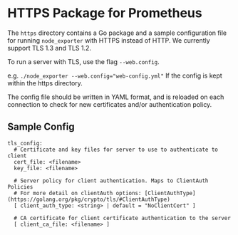 # HTTPS Package for Prometheus

The `https` directory contains a Go package and a sample configuration file for
running `node_exporter` with HTTPS instead of HTTP. We currently support TLS 1.3
and TLS 1.2.

To run a server with TLS, use the flag `--web.config`.

e.g. `./node_exporter --web.config="web-config.yml"`
If the config is kept within the https directory.

The config file should be written in YAML format, and is reloaded on each connection to check for new certificates and/or authentication policy.

## Sample Config

```
tls_config:
  # Certificate and key files for server to use to authenticate to client
  cert_file: <filename>
  key_file: <filename>

  # Server policy for client authentication. Maps to ClientAuth Policies
  # For more detail on clientAuth options: [ClientAuthType](https://golang.org/pkg/crypto/tls/#ClientAuthType)
  [ client_auth_type: <string> | default = "NoClientCert" ]

  # CA certificate for client certificate authentication to the server
  [ client_ca_file: <filename> ]
```
